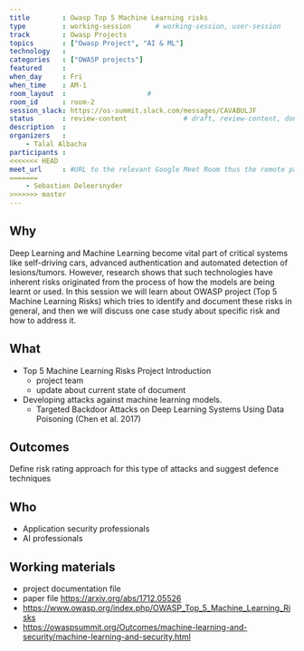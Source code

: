 ```yaml
---
title        : Owasp Top 5 Machine Learning risks
type         : working-session      # working-session, user-session
track        : Owasp Projects
topics       : ["Owasp Project", "AI & ML"]
technology   :
categories   : ["OWASP projects"]
featured     :
when_day     : Fri
when_time    : AM-1
room_layout  :                    #
room_id      : room-2
session_slack: https://os-summit.slack.com/messages/CAVABULJF
status       : review-content              # draft, review-content, done
description  :
organizers   :
    - Talal Albacha
participants :
<<<<<<< HEAD
meet_url     : #URL to the relevant Google Meet Room thus the remote participants can join a session
=======
    - Sebastien Deleersnyder
>>>>>>> master
---
```


## Why

Deep Learning and Machine Learning become vital part of critical systems like self-driving cars, advanced authentication and automated detection of lesions/tumors. However, research shows that such technologies have inherent risks originated from the process of how the models are being learnt or used. In this session we will learn about OWASP project (Top 5 Machine Learning Risks) which tries to identify and document these risks in general, and then we will discuss one case study about specific risk and how to address it.

## What

- Top 5 Machine Learning Risks Project Introduction
    - project team
    - update about current state of document
- Developing attacks against machine learning models.
    - Targeted Backdoor Attacks on Deep Learning Systems Using Data Poisoning (Chen et al. 2017)



## Outcomes

Define risk rating approach for this type of attacks and suggest defence techniques

## Who

- Application security professionals
- AI professionals


## Working materials

-  project documentation file
-  paper file https://arxiv.org/abs/1712.05526
- https://www.owasp.org/index.php/OWASP_Top_5_Machine_Learning_Risks
- https://owaspsummit.org/Outcomes/machine-learning-and-security/machine-learning-and-security.html
